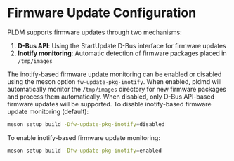 # Firmware Update Configuration

PLDM supports firmware updates through two mechanisms:

1. **D-Bus API**: Using the StartUpdate D-Bus interface for firmware updates
2. **Inotify monitoring**: Automatic detection of firmware packages placed in
   `/tmp/images`

The inotify-based firmware update monitoring can be enabled or disabled using
the meson option `fw-update-pkg-inotify`. When enabled, pldmd will automatically
monitor the `/tmp/images` directory for new firmware packages and process them
automatically. When disabled, only D-Bus API-based firmware updates will be
supported. To disable inotify-based firmware update monitoring (default):

```bash
meson setup build -Dfw-update-pkg-inotify=disabled
```

To enable inotify-based firmware update monitoring:

```bash
meson setup build -Dfw-update-pkg-inotify=enabled
```